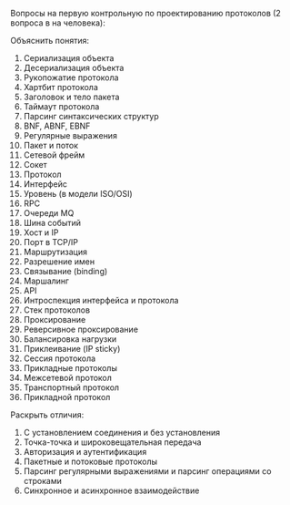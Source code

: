 Вопросы на первую контрольную по проектированию протоколов (2 вопроса в на человека):

Объяснить понятия:
  1. Сериализация объекта
  2. Десериализация объекта
  3. Рукопожатие протокола
  4. Хартбит протокола
  5. Заголовок и тело пакета
  6. Таймаут протокола
  7. Парсинг синтаксических структур
  8. BNF, ABNF, EBNF
  9. Регулярные выражения
  10. Пакет и поток
  11. Сетевой фрейм
  12. Сокет
  13. Протокол
  14. Интерфейс
  15. Уровень (в модели ISO/OSI)
  16. RPC
  17. Очереди MQ
  18. Шина событий
  19. Хост и IP
  20. Порт в TCP/IP
  21. Маршрутизация
  22. Разрешение имен
  23. Связывание (binding)
  24. Маршалинг
  25. API
  26. Интроспекция интерфейса и протокола
  27. Стек протоколов
  28. Проксирование
  29. Реверсивное проксирование
  30. Балансировка нагрузки
  31. Приклеивание (IP sticky)
  32. Сессия протокола
  33. Прикладные протоколы
  34. Межсетевой протокол
  35. Транспортный протокол
  36. Прикладной протокол

Раскрыть отличия:
  1. С установлением соединения и без установления
  2. Точка-точка и широковещательная передача
  3. Авторизация и аутентификация
  4. Пакетные и потоковые протоколы
  5. Парсинг регулярными выражениями и парсинг операциями со строками
  6. Синхронное и асинхронное взаимодействие
